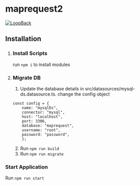 # maprequest2

[![LoopBack](<https://github.com/strongloop/loopback-next/raw/master/docs/site/imgs/branding/Powered-by-LoopBack-Badge-(blue)-@2x.png>)](http://loopback.io/)

## Installation

1. ### Install Scripts

   run `npm i` to install modules

2. ### Migrate DB

   1. Update the database details in src/datasources/mysql-ds.datasource.ts.
      change the config object

   ```
   const config = {
       name: "mysqlDs",
       connector: "mysql",
       host: "localhost",
       port: 3306,
       database: "maprequest",
       username: "root",
       password: "password",
       };
   ```

   2. Run `npm run build`
   3. Run `npm run migrate`

### Start Application

Run `npm run start`
